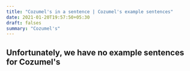 ```yaml
---
title: "Cozumel's in a sentence | Cozumel's example sentences"
date: 2021-01-20T19:57:50+05:30
draft: falses
summary: "Cozumel's"
---
```

## Unfortunately, we have no example sentences for Cozumel's                 
